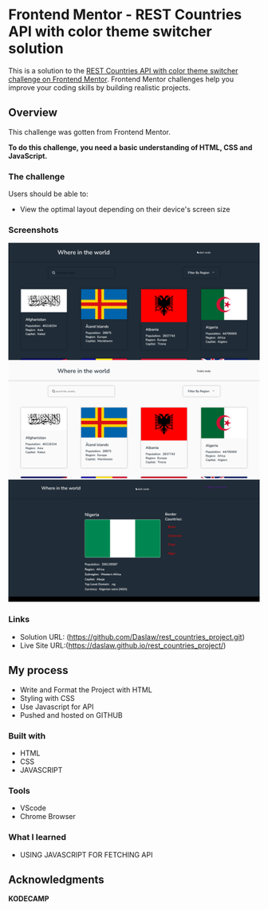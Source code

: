 # Frontend Mentor - REST Countries API with color theme switcher solution

This is a solution to the [REST Countries API with color theme switcher challenge on Frontend Mentor](https://www.frontendmentor.io/challenges/rest-countries-api-with-color-theme-switcher-5cacc469fec04111f7b848ca). Frontend Mentor challenges help you improve your coding skills by building realistic projects. 


## Overview

This challenge was gotten from Frontend Mentor.

**To do this challenge, you need a basic understanding of HTML, CSS and JavaScript.**

### The challenge

Users should be able to:

- View the optimal layout depending on their device's screen size

### Screenshots
![](./assets/images/KODECAMP%20REST%20Countries%20API%20Project_2.png)
![](./assets/images/KODECAMP%20REST%20Countries%20API%20Project_1.png)
![](./assets/images/REST%20Countries%20API%20Project.png)

### Links

- Solution URL: (https://github.com/Daslaw/rest_countries_project.git)
- Live Site URL:(https://daslaw.github.io/rest_countries_project/)

## My process

- Write and Format the Project with HTML
- Styling with CSS
- Use Javascript for API
- Pushed and hosted on GITHUB

### Built with

- HTML
- CSS
- JAVASCRIPT

### Tools
- VScode
- Chrome Browser

### What I learned

- USING JAVASCRIPT FOR FETCHING API

## Acknowledgments

**KODECAMP**

